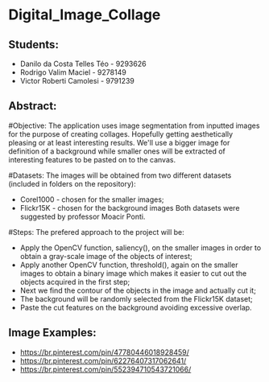 # Digital_Image_Collage
## Students:
* Danilo da Costa Telles Téo - 9293626
* Rodrigo Valim Maciel - 9278149
* Victor Roberti Camolesi - 9791239

## Abstract:
#Objective:
The application uses image segmentation from inputted images for the purpose of creating collages. Hopefully getting aesthetically pleasing or at least interesting results. We'll use  a bigger image for definition of a background while smaller ones will be extracted of interesting features to be pasted on to the canvas.

#Datasets:
The images will be obtained from two different datasets (included in folders on the repository):
* Corel1000 - chosen for the smaller images;
* Flickr15K - chosen for the background images
Both datasets were suggested by professor Moacir Ponti.

#Steps:
The prefered approach to the project will be:
* Apply the OpenCV function, saliency(), on the smaller images in order to obtain a gray-scale image of the objects of interest;
* Apply another OpenCV function, threshold(), again on the smaller images to obtain a binary image which makes it easier to cut out the objects acquired in the first step;
* Next we find the contour of the objects in the image and actually cut it;
* The background will be randomly selected from the Flickr15K dataset;
* Paste the cut features on the background avoiding excessive overlap.

## Image Examples:
* https://br.pinterest.com/pin/47780446018928459/
* https://br.pinterest.com/pin/62276407317062641/
* https://br.pinterest.com/pin/552394710543721066/
